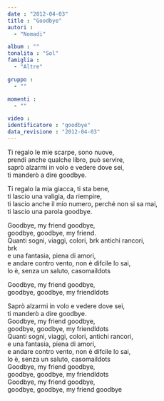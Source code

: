 ```yaml
---
date : "2012-04-03"
title : "Goodbye"
autori : 
  - "Nomadi"

album : ""
tonalita : "Sol"
famiglia : 
  - "Altre"

gruppo : 
  - ""

momenti : 
  - ""

video : 
identificatore : "goodbye"
data_revisione : "2012-04-03"
---
```

  
  
Ti regalo le mie scarpe, sono nuove,    
prendi anche qualche libro, può servire,    
saprò alzarmi in volo e vedere dove sei,   
ti manderò  a dire goodbye.   
  
  
  
Ti regalo la mia giacca, ti sta bene,   
ti lascio una valigia, da riempire,   
ti lascio anche il mio numero, perché non si sa mai,   
ti lascio una parola goodbye.  
  
  
Goodbye,  my friend goodbye,    
goodbye, goodbye,  my friend.  
 Quanti sogni, viaggi, colori,  brk antichi rancori,   
brk  
e una fantasia, piena di amori,   
e andare contro vento, non è difcile lo sai,   
lo è, senza un saluto, casomaildots  
  
  
Goodbye,  my friend goodbye,    
goodbye, goodbye,  my friendldots  
  
  
Saprò alzarmi in volo e vedere dove sei,   
ti manderò  a dire goodbye.    
Goodbye,  my friend goodbye,    
goodbye, goodbye,  my friendldots   
 Quanti sogni, viaggi, colori,  antichi rancori,   
e una fantasia, piena di amori,   
e andare contro vento, non è difcile lo sai,   
lo è, senza un saluto, casomaildots  
Goodbye,  my friend goodbye,    
goodbye, goodbye,  my friendldots    
Goodbye,  my friend goodbye,    
goodbye, goodbye,  my friend goodbye   
  
  
  

